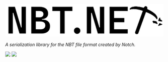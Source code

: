 ![NBT.NET](logo.png)

*A serialization library for the NBT file format created by Notch.*

![](https://img.shields.io/github/issues/c272/nbt.net)
![](https://img.shields.io/github/license/c272/nbt.net)

